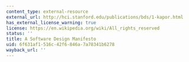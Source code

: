 ```yaml
---
content_type: external-resource
external_url: http://hci.stanford.edu/publications/bds/1-kapor.html
has_external_license_warning: true
license: https://en.wikipedia.org/wiki/All_rights_reserved
status: ''
title: A Software Design Manifesto
uid: 6f631af1-516c-42f6-846a-7a78341b6278
wayback_url: ''
---
```

